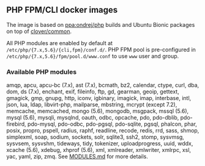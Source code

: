 ## PHP FPM/CLI docker images
The image is based on [ppa:ondrej/php](https://launchpad.net/~ondrej/+archive/ubuntu/php) builds and Ubuntu Bionic packages on top of [clover/common](https://hub.docker.com/r/clover/common/).

All PHP modules are enabled by default at `/etc/php/{7.x,5.6}/{cli,fpm}/conf.d/`.
PHP FPM pool is pre-configured in `/etc/php/{7.x,5.6}/fpm/pool.d/www.conf` to use `www` user and group.

### Available PHP modules
amqp, apcu, apcu-bc (7.x), ast (7.x), bcmath, bz2, calendar, ctype, curl, dba, dom, ds (7.x), enchant, exif, fileinfo, ftp, gd, gearman, geoip, gettext, gmagick, gmp, gnupg, http, iconv, igbinary, imagick, imap, interbase, intl, json, lua, ldap, libvirt-php, mailparse, mbstring, mcrypt (except 7.2), memcache, memcached, mongo (5.6), mongodb, msgpack, mssql (5.6), mysql (5.6), mysqli, mysqlnd, oauth, odbc, opcache, pdo, pdo-dblib, pdo-firebird, pdo-mysql, pdo-odbc, pdo-pgsql, pdo-sqlite, pgsql, phalcon, phar, posix, propro, pspell, radius, raphf, readline, recode, redis, rrd, sass, shmop, simplexml, soap, sodium, sockets, solr, sqlite3, ssh2, stomp, sysvmsg, sysvsem, sysvshm, tideways, tidy, tokenizer, uploadprogress, uuid, wddx, xcache (5.6), xdebug, xhprof (5.6), xml, xmlreader, xmlwriter, xmlrpc, xsl, yac, yaml, zip, zmq.
See [MODULES.md](https://github.com/alemax-xyz/php/blob/master/MODULES.md) for more details.
